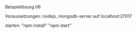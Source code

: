 Beispiellösung 06

Voraussetzungen:
nodejs,
mongodb-server auf localhost:27017

starten:
"npm install"
"npm start"
